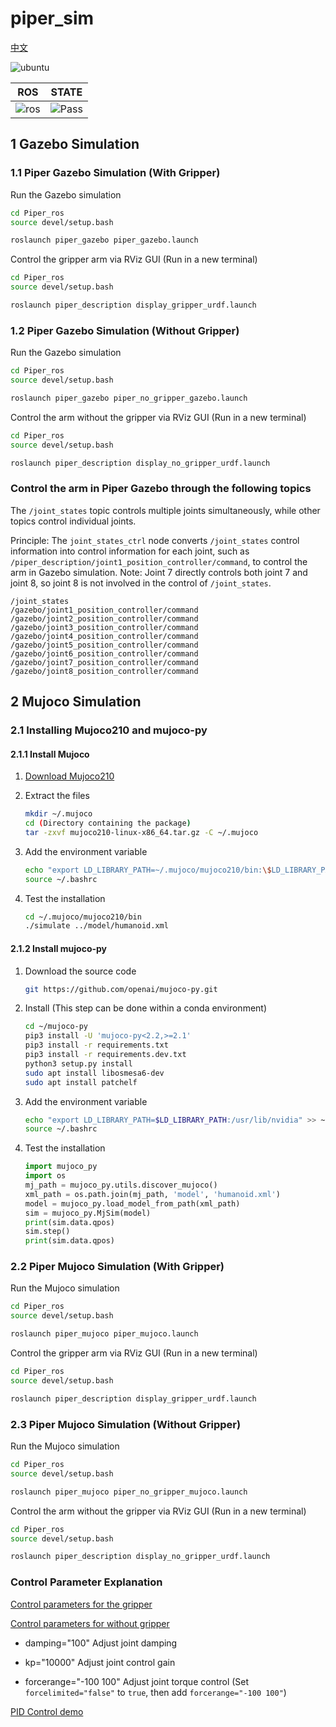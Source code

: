 # piper_sim

[中文](README.md)

![ubuntu](https://img.shields.io/badge/Ubuntu-20.04-orange.svg)

|ROS |STATE|
|---|---|
|![ros](https://img.shields.io/badge/ROS-noetic-blue.svg)|![Pass](https://img.shields.io/badge/Pass-blue.svg)|

## 1 Gazebo Simulation

### 1.1 Piper Gazebo Simulation (With Gripper)

Run the Gazebo simulation

```bash
cd Piper_ros
source devel/setup.bash
```

```bash
roslaunch piper_gazebo piper_gazebo.launch
```

Control the gripper arm via RViz GUI (Run in a new terminal)

```bash
cd Piper_ros
source devel/setup.bash
```

```bash
roslaunch piper_description display_gripper_urdf.launch
```

### 1.2 Piper Gazebo Simulation (Without Gripper)

Run the Gazebo simulation

```bash
cd Piper_ros
source devel/setup.bash
```

```bash
roslaunch piper_gazebo piper_no_gripper_gazebo.launch
```

Control the arm without the gripper via RViz GUI (Run in a new terminal)

```bash
cd Piper_ros
source devel/setup.bash
```

```bash
roslaunch piper_description display_no_gripper_urdf.launch
```

### Control the arm in Piper Gazebo through the following topics

The `/joint_states` topic controls multiple joints simultaneously, while other topics control individual joints.

Principle: The `joint_states_ctrl` node converts `/joint_states` control information into control information for each joint, such as `/piper_description/joint1_position_controller/command`, to control the arm in Gazebo simulation.
Note: Joint 7 directly controls both joint 7 and joint 8, so joint 8 is not involved in the control of `/joint_states`.

```text
/joint_states
/gazebo/joint1_position_controller/command
/gazebo/joint2_position_controller/command
/gazebo/joint3_position_controller/command
/gazebo/joint4_position_controller/command
/gazebo/joint5_position_controller/command
/gazebo/joint6_position_controller/command
/gazebo/joint7_position_controller/command
/gazebo/joint8_position_controller/command
```

## 2 Mujoco Simulation

### 2.1 Installing Mujoco210 and mujoco-py

#### 2.1.1 Install Mujoco

1. [Download Mujoco210](https://github.com/google-deepmind/mujoco/releases/download/2.1.0/mujoco210-linux-x86_64.tar.gz)

2. Extract the files

    ```bash
    mkdir ~/.mujoco
    cd (Directory containing the package)
    tar -zxvf mujoco210-linux-x86_64.tar.gz -C ~/.mujoco
    ```

3. Add the environment variable

    ```bash
    echo "export LD_LIBRARY_PATH=~/.mujoco/mujoco210/bin:\$LD_LIBRARY_PATH" >> ~/.bashrc
    source ~/.bashrc
    ```

4. Test the installation

    ```bash
    cd ~/.mujoco/mujoco210/bin
    ./simulate ../model/humanoid.xml
    ```

#### 2.1.2 Install mujoco-py

1. Download the source code

    ```bash
    git https://github.com/openai/mujoco-py.git
    ```

2. Install (This step can be done within a conda environment)

    ```bash
    cd ~/mujoco-py
    pip3 install -U 'mujoco-py<2.2,>=2.1'
    pip3 install -r requirements.txt
    pip3 install -r requirements.dev.txt
    python3 setup.py install
    sudo apt install libosmesa6-dev
    sudo apt install patchelf
    ```

3. Add the environment variable

    ```bash
    echo "export LD_LIBRARY_PATH=$LD_LIBRARY_PATH:/usr/lib/nvidia" >> ~/.bashrc
    source ~/.bashrc
    ```

4. Test the installation

    ```python
    import mujoco_py
    import os
    mj_path = mujoco_py.utils.discover_mujoco()
    xml_path = os.path.join(mj_path, 'model', 'humanoid.xml')
    model = mujoco_py.load_model_from_path(xml_path)
    sim = mujoco_py.MjSim(model)
    print(sim.data.qpos)
    sim.step()
    print(sim.data.qpos)
    ```

### 2.2 Piper Mujoco Simulation (With Gripper)

Run the Mujoco simulation

```bash
cd Piper_ros
source devel/setup.bash
```

```bash
roslaunch piper_mujoco piper_mujoco.launch
```

Control the gripper arm via RViz GUI (Run in a new terminal)

```bash
cd Piper_ros
source devel/setup.bash
```

```bash
roslaunch piper_description display_gripper_urdf.launch
```

### 2.3 Piper Mujoco Simulation (Without Gripper)

Run the Mujoco simulation

```bash
cd Piper_ros
source devel/setup.bash
```

```bash
roslaunch piper_mujoco piper_no_gripper_mujoco.launch
```

Control the arm without the gripper via RViz GUI (Run in a new terminal)

```bash
cd Piper_ros
source devel/setup.bash
```

```bash
roslaunch piper_description display_no_gripper_urdf.launch
```

### Control Parameter Explanation

[Control parameters for the gripper](../piper_description/mujoco_model/piper_description.xml)

[Control parameters for without gripper](../piper_description/mujoco_model/piper_no_gripper_description.xml)

- damping="100" Adjust joint damping

- kp="10000" Adjust joint control gain

- forcerange="-100 100" Adjust joint torque control (Set `forcelimited="false"` to `true`, then add `forcerange="-100 100"`)

[PID Control demo](piper_mujoco/scripts/piper_mujoco_pid.py)
